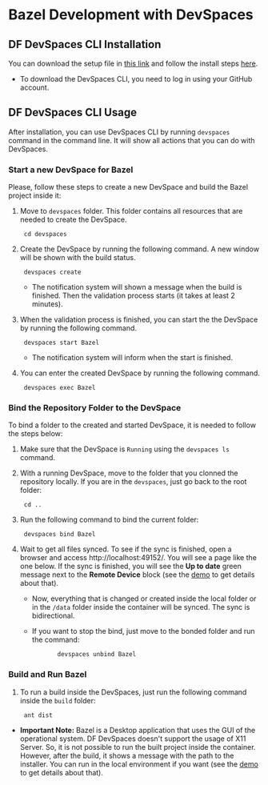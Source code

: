 # Bazel Development with DevSpaces 

## DF DevSpaces CLI Installation

You can download the setup file in [this link](https://www.devspaces.io/devspaces/download) and follow the install steps [here](https://support.devspaces.io/article/22-devspaces-client-installation).

* To download the DevSpaces CLI, you need to log in using your GitHub account.

## DF DevSpaces CLI Usage

After installation, you can use DevSpaces CLI by running `devspaces` command in the command line. It will show all actions that you can do with DevSpaces.

### Start a new DevSpace for Bazel

Please, follow these steps to create a new DevSpace and build the Bazel project inside it:

1. Move to `devspaces` folder. This folder contains all resources that are needed to create the DevSpace.

        cd devspaces

1. Create the DevSpace by running the following command. A new window will be shown with the build status.

        devspaces create
    
    * The notification system will shown a message when the build is finished. Then the validation process starts (it takes at least 2 minutes).

1. When the validation process is finished, you can start the the DevSpace by running the following command. 

        devspaces start Bazel

    * The notification system will inform when the start is finished.

1. You can enter the created DevSpace by running the following command. 

        devspaces exec Bazel

### Bind the Repository Folder to the DevSpace

To bind a folder to the created and started DevSpace, it is needed to follow the steps below:

1. Make sure that the DevSpace is `Running` using the `devspaces ls` command.

1. With a running DevSpace, move to the folder that you clonned the repository locally. If you are in the `devspaces`, just go back to the root folder:

        cd ..

1. Run the following command to bind the current folder:

        devspaces bind Bazel

1. Wait to get all files synced. To see if the sync is finished, open a browser and access http://localhost:49152/. You will see a page like the one below. If the sync is finished, you will see the **Up to date** green message next to the **Remote Device** block (see the [demo]() to get details about that).

   * Now, everything that is changed or created inside the local folder or in the `/data` folder inside the container will be synced. The sync is bidirectional. 

   * If you want to stop the bind, just move to the bonded folder and run the command:

                devspaces unbind Bazel

### Build and Run Bazel

1. To run a build inside the DevSpaces, just run the following command inside the `build` folder:

        ant dist

* **Important Note:** Bazel is a Desktop application that uses the GUI of the operational system. DF DevSpaces doesn't support the usage of X11 Server. So, it is not possible to run the built project inside the container. However, after the build, it shows a message with the path to the installer. You can run in the local environment if you want (see the [demo]() to get details about that).
